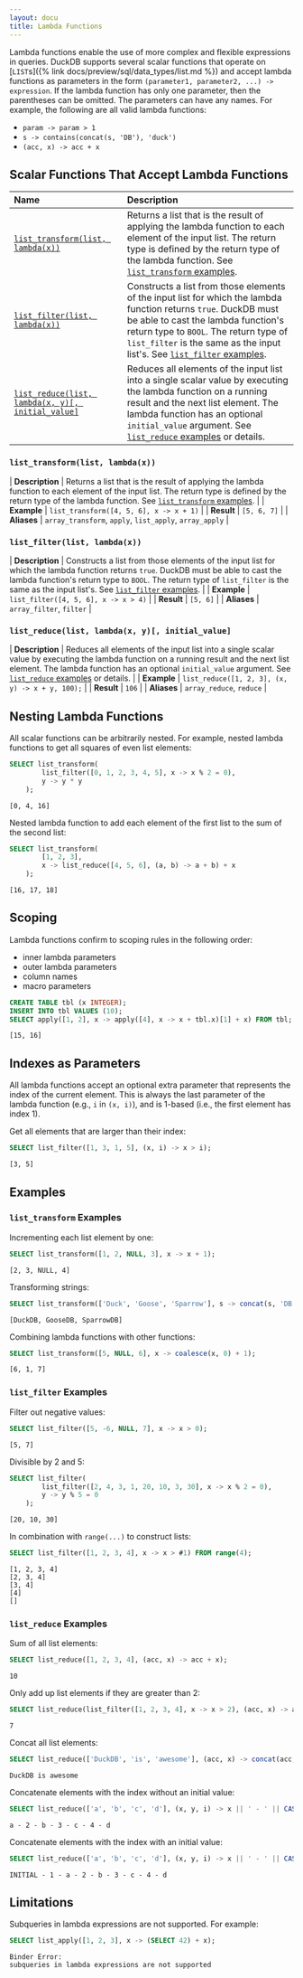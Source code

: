 ```yaml
---
layout: docu
title: Lambda Functions
---
```


Lambda functions enable the use of more complex and flexible expressions in queries.
DuckDB supports several scalar functions that operate on [`LIST`s]({% link docs/preview/sql/data_types/list.md %}) and
accept lambda functions as parameters
in the form `(parameter1, parameter2, ...) -> expression`.
If the lambda function has only one parameter, then the parentheses can be omitted.
The parameters can have any names.
For example, the following are all valid lambda functions:

* `param -> param > 1`
* `s -> contains(concat(s, 'DB'), 'duck')`
* `(acc, x) -> acc + x`

## Scalar Functions That Accept Lambda Functions

| Name | Description |
|:--|:-------|
| [`list_transform(list, lambda(x))`](#list_transformlist-lambdax) | Returns a list that is the result of applying the lambda function to each element of the input list. The return type is defined by the return type of the lambda function. See [`list_transform` examples](#list_transform-examples). |
| [`list_filter(list, lambda(x))`](#list_filterlist-lambdax) | Constructs a list from those elements of the input list for which the lambda function returns `true`. DuckDB must be able to cast the lambda function's return type to `BOOL`. The return type of `list_filter` is the same as the input list's. See [`list_filter` examples](#list_filter-examples). |
| [`list_reduce(list, lambda(x, y)[, initial_value]`](#list_reducelist-lambdax-y-initial_value) | Reduces all elements of the input list into a single scalar value by executing the lambda function on a running result and the next list element. The lambda function has an optional `initial_value` argument. See [`list_reduce` examples](#list_reduce-examples) or details. |

### `list_transform(list, lambda(x))`

<div class="nostroke_table"></div>

| **Description** | Returns a list that is the result of applying the lambda function to each element of the input list. The return type is defined by the return type of the lambda function. See [`list_transform` examples](#list_transform-examples). |
| **Example** | `list_transform([4, 5, 6], x -> x + 1)` |
| **Result** | `[5, 6, 7]` |
| **Aliases** | `array_transform`, `apply`, `list_apply`, `array_apply` |

### `list_filter(list, lambda(x))`

<div class="nostroke_table"></div>

| **Description** | Constructs a list from those elements of the input list for which the lambda function returns `true`. DuckDB must be able to cast the lambda function's return type to `BOOL`. The return type of `list_filter` is the same as the input list's. See [`list_filter` examples](#list_filter-examples). |
| **Example** | `list_filter([4, 5, 6], x -> x > 4)` |
| **Result** | `[5, 6]` |
| **Aliases** | `array_filter`, `filter` |

### `list_reduce(list, lambda(x, y)[, initial_value]`

<div class="nostroke_table"></div>

| **Description** | Reduces all elements of the input list into a single scalar value by executing the lambda function on a running result and the next list element. The lambda function has an optional `initial_value` argument. See [`list_reduce` examples](#list_reduce-examples) or details. |
| **Example** | `list_reduce([1, 2, 3], (x, y) -> x + y, 100);` |
| **Result** | `106` |
| **Aliases** | `array_reduce`, `reduce` |

## Nesting Lambda Functions

All scalar functions can be arbitrarily nested. For example, nested lambda functions to get all squares of even list elements:

```sql
SELECT list_transform(
        list_filter([0, 1, 2, 3, 4, 5], x -> x % 2 = 0),
        y -> y * y
    );
```

```text
[0, 4, 16]
```

Nested lambda function to add each element of the first list to the sum of the second list:

```sql
SELECT list_transform(
        [1, 2, 3],
        x -> list_reduce([4, 5, 6], (a, b) -> a + b) + x
    );
```

```text
[16, 17, 18]
```

## Scoping

Lambda functions confirm to scoping rules in the following order:

* inner lambda parameters
* outer lambda parameters
* column names
* macro parameters

```sql
CREATE TABLE tbl (x INTEGER);
INSERT INTO tbl VALUES (10);
SELECT apply([1, 2], x -> apply([4], x -> x + tbl.x)[1] + x) FROM tbl;
```

```text
[15, 16]
```

## Indexes as Parameters

All lambda functions accept an optional extra parameter that represents the index of the current element.
This is always the last parameter of the lambda function (e.g., `i` in `(x, i)`), and is 1-based (i.e., the first element has index 1).

Get all elements that are larger than their index:

```sql
SELECT list_filter([1, 3, 1, 5], (x, i) -> x > i);
```

```text
[3, 5]
```

## Examples

### `list_transform` Examples

Incrementing each list element by one:

```sql
SELECT list_transform([1, 2, NULL, 3], x -> x + 1);
```

```text
[2, 3, NULL, 4]
```

Transforming strings:

```sql
SELECT list_transform(['Duck', 'Goose', 'Sparrow'], s -> concat(s, 'DB'));
```

```text
[DuckDB, GooseDB, SparrowDB]
```

Combining lambda functions with other functions:

```sql
SELECT list_transform([5, NULL, 6], x -> coalesce(x, 0) + 1);
```

```text
[6, 1, 7]
```

### `list_filter` Examples

Filter out negative values:

```sql
SELECT list_filter([5, -6, NULL, 7], x -> x > 0);
```

```text
[5, 7]
```

Divisible by 2 and 5:

```sql
SELECT list_filter(
        list_filter([2, 4, 3, 1, 20, 10, 3, 30], x -> x % 2 = 0),
        y -> y % 5 = 0
    );
```

```text
[20, 10, 30]
```

In combination with `range(...)` to construct lists:

```sql
SELECT list_filter([1, 2, 3, 4], x -> x > #1) FROM range(4);
```

```text
[1, 2, 3, 4]
[2, 3, 4]
[3, 4]
[4]
[]
```

### `list_reduce` Examples

Sum of all list elements:

```sql
SELECT list_reduce([1, 2, 3, 4], (acc, x) -> acc + x);
```

```text
10
```

Only add up list elements if they are greater than 2:

```sql
SELECT list_reduce(list_filter([1, 2, 3, 4], x -> x > 2), (acc, x) -> acc + x);
```

```text
7
```

Concat all list elements:

```sql
SELECT list_reduce(['DuckDB', 'is', 'awesome'], (acc, x) -> concat(acc, ' ', x));
```

```text
DuckDB is awesome
```

Concatenate elements with the index without an initial value:

```sql
SELECT list_reduce(['a', 'b', 'c', 'd'], (x, y, i) -> x || ' - ' || CAST(i AS VARCHAR) || ' - ' || y);
```

```text
a - 2 - b - 3 - c - 4 - d
```

Concatenate elements with the index with an initial value:

```sql
SELECT list_reduce(['a', 'b', 'c', 'd'], (x, y, i) -> x || ' - ' || CAST(i AS VARCHAR) || ' - ' || y, 'INITIAL');
```

```text
INITIAL - 1 - a - 2 - b - 3 - c - 4 - d
```

## Limitations

Subqueries in lambda expressions are not supported. For example:

```sql
SELECT list_apply([1, 2, 3], x -> (SELECT 42) + x);
```

```console
Binder Error:
subqueries in lambda expressions are not supported
```
